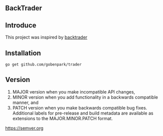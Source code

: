 ## BackTrader

## Introduce
This project was inspired by [backtrader](https://www.backtrader.com)

## Installation

`go get github.com/gobenpark/trader`

## Version

1. MAJOR version when you make incompatible API changes,
2. MINOR version when you add functionality in a backwards compatible manner, and
3. PATCH version when you make backwards compatible bug fixes.
Additional labels for pre-release and build metadata are available as extensions to the MAJOR.MINOR.PATCH format.

https://semver.org